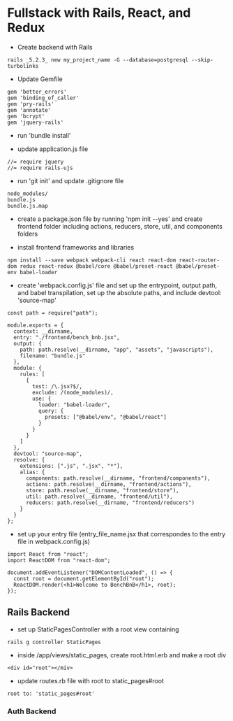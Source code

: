 # Fullstack with Rails, React, and Redux

- Create backend with Rails
```
rails _5.2.3_ new my_project_name -G --database=postgresql --skip-turbolinks
```

- Update Gemfile
```
gem 'better_errors'
gem 'binding_of_caller'
gem 'pry-rails'
gem 'annotate'
gem 'bcrypt'
gem 'jquery-rails'
``` 

- run 'bundle install'

- update application.js file
```
//= require jquery
//= require rails-ujs
```

- run 'git init' and update .gitignore file
```
node_modules/
bundle.js
bundle.js.map
```

- create a package.json file by running 'npm init --yes' and create frontend folder including  actions, reducers, store, util, and components folders

- install frontend frameworks and libraries
```
npm install --save webpack webpack-cli react react-dom react-router-dom redux react-redux @babel/core @babel/preset-react @babel/preset-env babel-loader
```

- create 'webpack.config.js' file and set up the entrypoint, output path, and babel transpilation, set up the absolute paths, and include devtool: 'source-map'
```
const path = require("path");

module.exports = {
  context: __dirname,
  entry: "./frontend/bench_bnb.jsx",
  output: {
    path: path.resolve(__dirname, "app", "assets", "javascripts"),
    filename: "bundle.js"
  },
  module: {
    rules: [
      {
        test: /\.jsx?$/,
        exclude: /(node_modules)/,
        use: {
          loader: "babel-loader",
          query: {
            presets: ["@babel/env", "@babel/react"]
          }
        }
      }
    ]
  },
  devtool: "source-map",
  resolve: {
    extensions: [".js", ".jsx", "*"],
    alias: {
      components: path.resolve(__dirname, "frontend/components"),
      actions: path.resolve(__dirname, "frontend/actions"),
      store: path.resolve(__dirname, "frontend/store"),
      util: path.resolve(__dirname, "frontend/util"),
      reducers: path.resolve(__dirname, "frontend/reducers")
    }
  }
};
```

- set up your entry file (entry_file_name.jsx that correspondes to the entry file in webpack.config.js)
```
import React from "react";
import ReactDOM from "react-dom";

document.addEventListener("DOMContentLoaded", () => {
  const root = document.getElementById("root");
  ReactDOM.render(<h1>Welcome to BenchBnB</h1>, root);
});
```
 
## Rails Backend
- set up StaticPagesController with a root view containing 
```
rails g controller StaticPages
```
- inside /app/views/static_pages, create root.html.erb and make a root div
```
<div id="root"></miv>
```

- update routes.rb file with root to static_pages#root
```
root to: 'static_pages#root'
```

### Auth Backend


